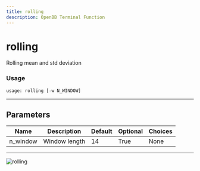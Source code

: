 ```yaml
---
title: rolling
description: OpenBB Terminal Function
---
```


# rolling

Rolling mean and std deviation
### Usage 
```python
usage: rolling [-w N_WINDOW]
```
---
## Parameters
| Name | Description | Default | Optional | Choices |
| ---- | ----------- | ------- | -------- | ------- |
| n_window | Window length | 14 | True | None |
---
![rolling](https://user-images.githubusercontent.com/46355364/154308175-bb244d55-a6e0-4d6e-80f4-b3937dcd8ed4.png)

